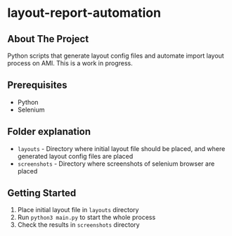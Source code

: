 # layout-report-automation

## About The Project

Python scripts that generate layout config files and automate import layout process on AMI. This is a work in progress.

## Prerequisites
- Python
- Selenium

## Folder explanation

- `layouts` - Directory where initial layout file should be placed, and where generated layout config files are placed
- `screenshots` - Directory where screenshots of selenium browser are placed

## Getting Started

1. Place initial layout file in `layouts` directory
2. Run `python3 main.py` to start the whole process
3. Check the results in `screenshots` directory
